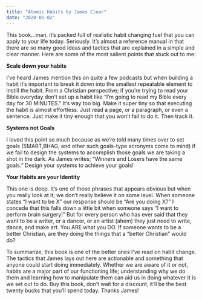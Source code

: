 ```yaml
---
title: "Atomic Habits by James Clear"
date: "2020-01-02"
---
```


This book...man, it’s packed full of realistic habit changing fuel that you can apply to your life today. Seriously. It’s almost a reference manual in that there are so many good ideas and tactics that are explained in a simple and clear manner. Here are some of the most salient points that stuck out to me:

**Scale down your habits**

I’ve heard James mention this on quite a few podcasts but when building a habit it’s important to break it down into the smallest repeatable element to instill the habit. From a Christian perspective; if you’re trying to read your Bible everyday don’t set up a habit like “I’m going to read my Bible every day for 30 MINUTES.” It’s way too big. Make it super tiny so that executing the habit is almost effortless. Just read a page, or a paragraph, or even a sentence. Just make it tiny enough that you won’t fail to do it. Then track it.

**Systems not Goals**

I loved this point so much because as we’re told many times over to set goals (SMART,BHAG, and other such goals-type acronyms come to mind) if we fail to design the systems to accomplish those goals we are taking a shot in the dark. As James writes; “Winners and Losers have the same goals.” Design your systems to achieve your goals!

**Your Habits are your Identity**

This one is deep. It’s one of those phrases that appears obvious but when you really look at it; we don’t really believe it on some level. When someone states “I want to be X” our response should be “Are you doing X?” I concede that this falls down a little bit when someone says “I want to perform brain surgery!” But for every person who has ever said that they want to be a writer, or a dancer, or an artist (ahem) they just need to write, dance, and make art. You ARE what you DO. If someone wants to be a better Christian, are they doing the things that a “better Christian” would do?

To summarize, this book is one of the better ones I’ve read on habit change. The tactics that James lays out here are actionable and something that anyone could start doing immediately. Whether we are aware of it or not, habits are a major part of our functioning life; understanding why we do them and learning how to manipulate them can aid us in doing whatever it is we set out to do. Buy this book, don’t wait for a discount, it’ll be the best twenty bucks that you’ll spend today. Thanks James!

